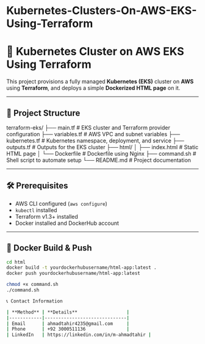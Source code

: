 # Kubernetes-Clusters-On-AWS-EKS-Using-Terraform
# 🚀 Kubernetes Cluster on AWS EKS Using Terraform

This project provisions a fully managed **Kubernetes (EKS)** cluster on **AWS** using **Terraform**, and deploys a simple **Dockerized HTML page** on it.

---

## 📁 Project Structure

terraform-eks/
├── main.tf # EKS cluster and Terraform provider configuration
├── variables.tf # AWS VPC and subnet variables
├── kubernetes.tf # Kubernetes namespace, deployment, and service
├── outputs.tf # Outputs for the EKS cluster
├── html/
│ ├── index.html # Static HTML page
│ └── Dockerfile # Dockerfile using Nginx
├── command.sh # Shell script to automate setup
└── README.md # Project documentation

---

## 🛠️ Prerequisites

- AWS CLI configured (`aws configure`)
- `kubectl` installed
- Terraform v1.3+ installed
- Docker installed and DockerHub account

---

## 🐳 Docker Build & Push

```bash
cd html
docker build -t yourdockerhubusername/html-app:latest .
docker push yourdockerhubusername/html-app:latest

chmod +x command.sh
./command.sh

📞 Contact Information

| **Method** | **Details**                  |
|------------|------------------------------|
| Email      | ahmadtahir4235@gmail.com     |
| Phone      | +92 3000511136               |
| LinkedIn   | https://linkedin.com/in/m-ahmadtahir |

